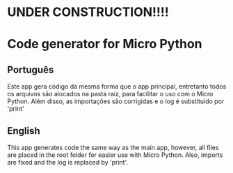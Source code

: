 # UNDER CONSTRUCTION!!!!


# Code generator for Micro Python

## Português
Este app gera código da mesma forma que o app principal, entretanto todos os arquivos são alocados na pasta raiz, para facilitar o uso com o Micro Python.
Além disso, as importações são corrigidas e o log é substituído por 'print'

## English
This app generates code the same way as the main app, however, all files are placed in the root folder for easier use with Micro Python.
Also, imports are fixed and the log is replaced by 'print'.
